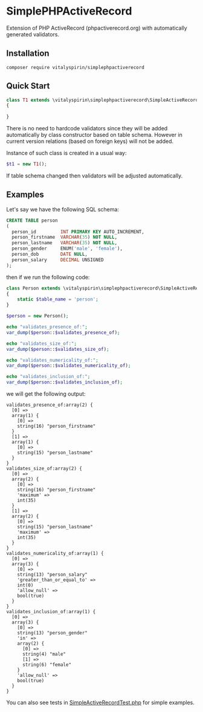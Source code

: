 # SimplePHPActiveRecord

Extension of PHP ActiveRecord (phpactiverecord.org) with automatically 
generated validators.

## Installation
```
composer require vitalyspirin/simplephpactiverecord
```

## Quick Start
```php
class T1 extends \vitalyspirin\simplephpactiverecord\SimpleActiveRecord
{
    
}
```

There is no need to hardcode validators since they will be added automatically by 
class constructor based on table schema. However in current version relations 
(based on foreign keys) will not be added.

Instance of such class is created in a usual way:

```php
$t1 = new T1();
```

If table schema changed then validators will be adjusted automatically.


## Examples

Let's say we have the following SQL schema:
```sql
CREATE TABLE person
(
  person_id         INT PRIMARY KEY AUTO_INCREMENT,
  person_firstname  VARCHAR(35) NOT NULL,
  person_lastname   VARCHAR(35) NOT NULL,
  person_gender     ENUM('male', 'female'),
  person_dob        DATE NULL,
  person_salary     DECIMAL UNSIGNED
);
```

then if we run the following code:
```php
class Person extends \vitalyspirin\simplephpactiverecord\SimpleActiveRecord
{
    static $table_name = 'person';
}

$person = new Person();

echo "validates_presence_of:";
var_dump($person::$validates_presence_of);

echo "validates_size_of:";
var_dump($person::$validates_size_of);

echo "validates_numericality_of:";
var_dump($person::$validates_numericality_of);

echo "validates_inclusion_of:";
var_dump($person::$validates_inclusion_of);
```

we will get the following output:
```
validates_presence_of:array(2) {
  [0] =>
  array(1) {
    [0] =>
    string(16) "person_firstname"
  }
  [1] =>
  array(1) {
    [0] =>
    string(15) "person_lastname"
  }
}
validates_size_of:array(2) {
  [0] =>
  array(2) {
    [0] =>
    string(16) "person_firstname"
    'maximum' =>
    int(35)
  }
  [1] =>
  array(2) {
    [0] =>
    string(15) "person_lastname"
    'maximum' =>
    int(35)
  }
}
validates_numericality_of:array(1) {
  [0] =>
  array(3) {
    [0] =>
    string(13) "person_salary"
    'greater_than_or_equal_to' =>
    int(0)
    'allow_null' =>
    bool(true)
  }
}
validates_inclusion_of:array(1) {
  [0] =>
  array(3) {
    [0] =>
    string(13) "person_gender"
    'in' =>
    array(2) {
      [0] =>
      string(4) "male"
      [1] =>
      string(6) "female"
    }
    'allow_null' =>
    bool(true)
  }
}
```


You can also see tests in [SimpleActiveRecordTest.php](tests/unit/SimpleActiveRecordTest.php) for simple examples.

